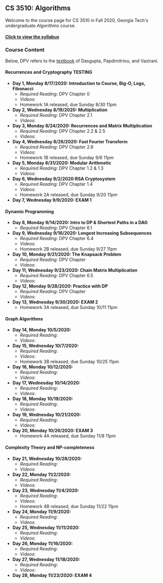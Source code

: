 

## CS 3510: Algorithms

Welcome to the course page for CS 3510 in Fall 2020, Georgia Tech's undergraduate *Algorithms* course.

#### [Click to view the syllabus](syllabus.html)

### Course Content

Below, DPV refers to the [textbook](https://www.amazon.com/Algorithms-Sanjoy-Dasgupta-ebook-dp-B006Z0QR3I/dp/B006Z0QR3I/ref=mt_other?_encoding=UTF8&me=&qid=1595806390) of Dasgupta, Papdimitriou, and Vazirani.

#### Recurrences and Cryptography TESTING

- **Day 1, Monday 8/17/2020: Introduction to Course, Big-O, Logs, Fibonacci** 
	- *Required Reading*: DPV Chapter 0
	- *Videos*:
	- Homework 1A released, due Sunday 8/30 11pm
- **Day 2, Wednesday 8/19/2020: Multiplication** 
	- *Required Reading*: DPV Chapter 2.1
	- *Videos*: 
- **Day 3, Monday 8/24/2020: Recurrences and Matrix Multiplication** 
	- *Required Reading*: DPV Chapter 2.2 & 2.5
	- *Videos*: 
- **Day 4, Wednesday 8/26/2020: Fast Fourier Transform** 
	- *Required Reading*: DPV Chapter 2.6
	- *Videos*: 
	- Homework 1B released, due Sunday 9/6 11pm
- **Day 5, Monday 8/31/2020: Modular Arithmetic** 
	- *Required Reading*: DPV Chapter 1.2 & 1.3
	- *Videos*: 
- **Day 6, Wednesday 9/2/2020:RSA Cryptosystem** 
	- *Required Reading*: DPV Chapter 1.4
	- *Videos*: 
	- Homework 2A released, due Sunday 9/20 11pm
- **Day 7, Wednesday 9/9/2020: EXAM 1** 

#### Dynamic Programming

- **Day 8, Monday 9/14/2020: Intro to DP & Shortest Paths in a DAG** 
	- *Required Reading*: DPV Chapter 6.1
- **Day 9, Wednesday 9/16/2020: Longest Increasing Subsequences** 
	- *Required Reading*: DPV Chapter 6.4
	- *Videos*: 
	- Homework 2B released, due Sunday 9/27 11pm
- **Day 10, Monday 9/21/2020: The Knapsack Problem** 
	- *Required Reading*: DPV Chapter 
	- *Videos*: 
- **Day 11, Wednesday 9/23/2020: Chain Matrix Multiplication** 
	- *Required Reading*: DPV Chapter 6.5
	- *Videos*: 
- **Day 12, Monday 9/28/2020: Practice with DP** 
	- *Required Reading*: DPV Chapter 
	- *Videos*:
- **Day 13, Wednesday 9/30/2020: EXAM 2** 
	- Homework 3A released, due Sunday 10/11 11pm

#### Graph Algorithms

- **Day 14, Monday 10/5/2020:** 
	- *Required Reading*:
	- *Videos*: 
- **Day 15, Wednesday 10/7/2020:** 
	- *Required Reading*:
	- *Videos*: 
	- Homework 3B released, due Sunday 10/25 11pm
- **Day 16, Monday 10/12/2020:** 
	- *Required Reading*:
	- *Videos*: 
- **Day 17, Wednesday 10/14/2020:** 
	- *Required Reading*:
	- *Videos*: 
- **Day 18, Monday 10/19/2020:** 
	- *Required Reading*:
	- *Videos*: 
- **Day 19, Wednesday 10/21/2020:** 
	- *Required Reading*:
	- *Videos*: 
- **Day 20, Monday 10/26/2020: EXAM 3** 
	- Homework 4A released, due Sunday 11/8 11pm

#### Complexity Theory and NP-completeness

- **Day 21, Wednesday 10/28/2020:** 
	- *Required Reading*:
	- *Videos*: 
- **Day 22, Monday 11/2/2020:** 
	- *Required Reading*:
	- *Videos*: 
- **Day 23, Wednesday 11/4/2020:** 
	- *Required Reading*:
	- *Videos*: 
	- Homework 4B released, due Sunday 11/22 11pm
- **Day 24, Monday 11/9/2020:** 
	- *Required Reading*:
	- *Videos*: 
- **Day 25, Wednesday 11/11/2020:** 
	- *Required Reading*:
	- *Videos*: 
- **Day 26, Monday 11/16/2020:** 
	- *Required Reading*:
	- *Videos*: 
- **Day 27, Wednesday 11/18/2020:** 
	- *Required Reading*:
	- *Videos*: 
- **Day 28, Monday 11/23/2020: EXAM 4** 
	

